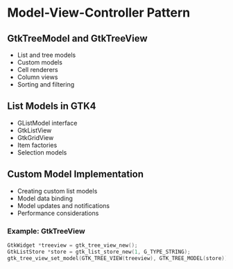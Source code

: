 # Model-View-Controller Pattern

## GtkTreeModel and GtkTreeView
- List and tree models
- Custom models
- Cell renderers
- Column views
- Sorting and filtering

## List Models in GTK4
- GListModel interface
- GtkListView
- GtkGridView
- Item factories
- Selection models

## Custom Model Implementation
- Creating custom list models
- Model data binding
- Model updates and notifications
- Performance considerations

### Example: GtkTreeView
```c
GtkWidget *treeview = gtk_tree_view_new();
GtkListStore *store = gtk_list_store_new(1, G_TYPE_STRING);
gtk_tree_view_set_model(GTK_TREE_VIEW(treeview), GTK_TREE_MODEL(store));
```
